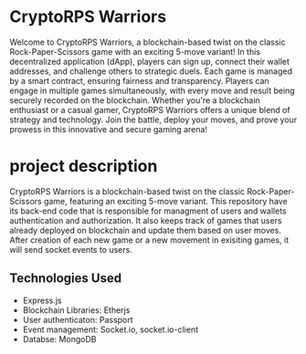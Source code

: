 # CryptoRPS Warriors

Welcome to CryptoRPS Warriors, a blockchain-based twist on the classic Rock-Paper-Scissors game with an exciting 5-move variant! In this decentralized application (dApp), players can sign up, connect their wallet addresses, and challenge others to strategic duels. Each game is managed by a smart contract, ensuring fairness and transparency. Players can engage in multiple games simultaneously, with every move and result being securely recorded on the blockchain. Whether you're a blockchain enthusiast or a casual gamer, CryptoRPS Warriors offers a unique blend of strategy and technology. Join the battle, deploy your moves, and prove your prowess in this innovative and secure gaming arena!

# project description

CryptoRPS Warriors is a blockchain-based twist on the classic Rock-Paper-Scissors game, featuring an exciting 5-move variant. This repository have its back-end code that is responsible for managment of users and wallets authentication and authorization. It also keeps track of games that users already deployed on blockchain and update them based on user moves. After creation of each new game or a new movement in exisiting games, it will send socket events to users.

## Technologies Used

- Express.js
- Blockchain Libraries: Etherjs
- User authenticaton: Passport
- Event management: Socket.io, socket.io-client
- Databse: MongoDB
